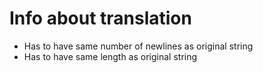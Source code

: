 # Info about translation

* Has to have same number of newlines as original string
* Has to have same length as original string
